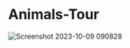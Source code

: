 # Animals-Tour

![Screenshot 2023-10-09 090828](https://github.com/sampleRID/Animals-Tour/assets/132147692/03b42bd0-dbae-45e0-9abf-64fd6753ec14)
